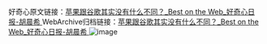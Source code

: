 好奇心原文链接：[苹果跟谷歌其实没有什么不同？_Best on the Web_好奇心日报-胡晨希 ](https://www.qdaily.com/articles/10985.html)
WebArchive归档链接：[苹果跟谷歌其实没有什么不同？_Best on the Web_好奇心日报-胡晨希 ](http://web.archive.org/web/20190623163444/https://www.qdaily.com/articles/10985.html)
![image](http://ww3.sinaimg.cn/large/007d5XDply1g3wg66jcx7j30u02dfqou)